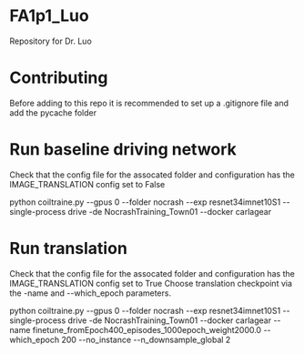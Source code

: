 # FA1p1_Luo

Repository for Dr. Luo

# Contributing
Before adding to this repo it is recommended to set up a .gitignore file and add the pycache folder 
 
# Run baseline driving network
Check that the config file for the assocated folder and configuration has the IMAGE_TRANSLATION config set to False

python coiltraine.py --gpus 0  --folder nocrash --exp resnet34imnet10S1 --single-process drive -de NocrashTraining_Town01 --docker carlagear 

# Run translation
Check that the config file for the assocated folder and configuration has the IMAGE_TRANSLATION config set to True
Choose translation checkpoint via the -name and --which_epoch parameters.

python coiltraine.py --gpus 0  --folder nocrash --exp resnet34imnet10S1 --single-process drive -de NocrashTraining_Town01 --docker carlagear --name finetune_fromEpoch400_episodes_1000epoch_weight2000.0 --which_epoch 200 --no_instance --n_downsample_global 2

